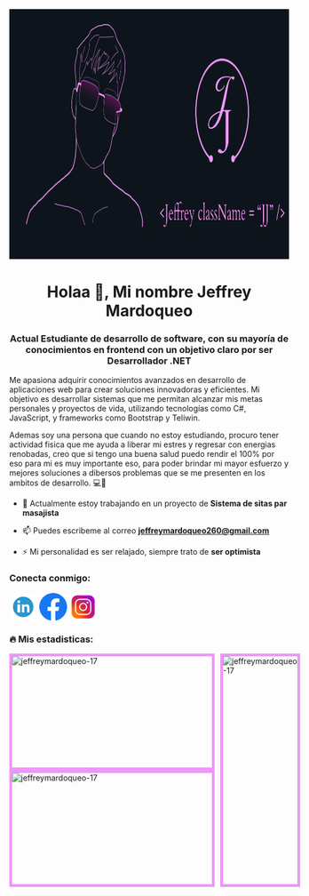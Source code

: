 <head>
 <link rel="stylesheet" href="style.css">
<link>
</head>
<div class = "header">
<div class = "imgenes">
<img class = "perfil"src="./PROPUESTA1.svg" alt="Mi silueta" width="900" height="450" >  </div>
</div>
<h1 align="center">Holaa 👋, Mi nombre Jeffrey Mardoqueo</h1>
<h3 align="center">Actual Estudiante de desarrollo de software, con su mayoría de conocimientos en frontend con un objetivo claro por ser Desarrollador .NET </h3>
<p>Me apasiona adquirir conocimientos avanzados en desarrollo de aplicaciones web para crear soluciones innovadoras y eficientes. Mi objetivo es desarrollar sistemas que me permitan alcanzar mis metas personales y proyectos de vida, utilizando tecnologías como C#, JavaScript, y frameworks como Bootstrap y Teliwin.</p>
<p>Ademas soy una persona que cuando no estoy estudiando, procuro tener actividad fisica que me ayuda a liberar mi estres y regresar con energias renobadas, creo que si tengo una buena salud puedo rendir el 100% por eso para mi es muy importante eso, para poder brindar mi mayor esfuerzo y mejores soluciones a dibersos problemas que se me presenten en los ambitos de desarrollo. 💻💖</p>

- 🔭 Actualmente estoy trabajando en un proyecto de **Sistema de sitas par masajista**

- 📫 Puedes escribeme al correo **jeffreymardoqueo260@gmail.com**

- ⚡ Mi personalidad es ser relajado, siempre trato de **ser optimista**

<h3 align="left">Conecta conmigo:</h3>
<p align="left ">
<a href="https://linkedin.com/in/jeffrey mardoqueo jiménez santos" target="blank"><img align="center" src="./linkedin.png" alt="jeffrey mardoqueo jiménez santos" height="50" width="50" /></a>
<a href="https://fb.com/jeff mardoqueo" target="blank"><img align="center" src="./facebook.png" alt="jeff mardoqueo" height="50" width="50" /></a>
<a href="https://instagram.com /jeff mardoqueo" target="blank"><img align="center" src="./instagram.png" alt="jeff mardoqueo" height="50" width="50" /></a>
</p>

<h3 align = "left">🔥 Mis estadisticas: </h3>
<div style="display: grid; grid-template-columns: 1fr 1fr; gap: 10px;">
    <div style="display: flex; flex-direction: column;">
        <img src="https://github-readme-stats.vercel.app/api?username=jeffreymardoqueo-17&show_icons=true&locale=en&theme=dark" alt="jeffreymardoqueo-17" style="height: 200px; border: 5px solid #EE96F9;">
        <img src="https://github-readme-stats.vercel.app/api/top-langs?username=jeffreymardoqueo-17&show_icons=true&locale=en&layout=compact&theme=dark" alt="jeffreymardoqueo-17" style="height: 200px; width: 360px; border: 5px solid #EE96F9;">
    </div>
    <img src="https://github-readme-streak-stats.herokuapp.com/?user=jeffreymardoqueo-17&theme=dark" alt="jeffreymardoqueo-17" style="width: 100%; border: 5px solid #EE96F9;">
</div>
